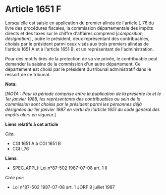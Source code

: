 # Article 1651 F

Lorsqu'elle est saisie en application du premier alinéa de l'article L 76 du livre des procédures fiscales, la commission
départementale des impôts directs et des taxes sur le chiffre d'affaires comprend [*composition, désignation*] , outre le
président, deux représentant des contribuables, choisis par le président parmi ceux visés aux trois premiers alinéas de
l'article 1651 A et à l'article 1651 B, et un représentant de l'administration.

Pour des motifs tirés de la protection de sa vie privée, le contribuable peut demander la saisine de la commission d'un autre
département. Ce département est choisi par le président du tribunal administratif dans le ressort de ce tribunal.

**Nota:**

[*NOTA : Pour la période comprise entre la publication de la présente loi et le 1er janvier 1988, les représentants des
contribuables au sein de la commission sont choisis par le président parmi les personnes déjà désignées au 1er janvier 1987
en vertu de l'article 1651 du code général des impôts alors en vigueur.*]

**Liens relatifs à cet article**

_Cite_:

  - CGI 1651 A à CGI 1651 B
  - CGI L76

**Liens**:

  - SPEC_APPLI: Loi n°87-502 1987-07-08 art. 1 II

_Créé par_:

  - Loi n°87-502 1987-07-08 art. 1 JORF 9 juillet 1987
